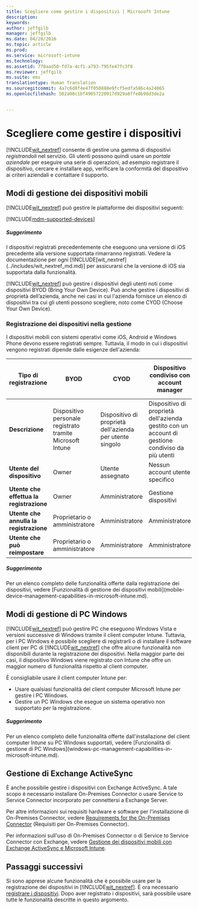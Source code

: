```yaml
---
title: Scegliere come gestire i dispositivi | Microsoft Intune
description: 
keywords: 
author: jeffgilb
manager: jeffgilb
ms.date: 04/28/2016
ms.topic: article
ms.prod: 
ms.service: microsoft-intune
ms.technology: 
ms.assetid: 770aad50-fd7a-4cf1-a793-f95fe47fc3f8
ms.reviewer: jeffgilb
ms.suite: ems
translationtype: Human Translation
ms.sourcegitcommit: 4a7c6d8f4e47f050888e9fcf5edfa586c4a24065
ms.openlocfilehash: 502a08c1bf49057220917d929a8ffe0b98d3de2a


---
```


# Scegliere come gestire i dispositivi
[!INCLUDE[wit_nextref](../includes/wit_nextref_md.md)] consente di gestire una gamma di dispositivi *registrandoli* nel servizio. Gli utenti possono quindi usare un *portale aziendale* per eseguire una serie di operazioni, ad esempio registrare il dispositivo, cercare e installare app, verificare la conformità del dispositivo ai criteri aziendali e contattare il supporto.

## Modi di gestione dei dispositivi mobili
[!INCLUDE[wit_nextref](../includes/wit_nextref_md.md)] può gestire le piattaforme dei dispositivi seguenti:

[!INCLUDE[mdm-supported-devices](../includes/mdm-supported-devices.md)]

<div class="alert alert-tip">
  <h5><span class="icon-tip"></span> Suggerimento</h5>
  <p>I dispositivi registrati precedentemente che eseguono una versione di iOS precedente alla versione supportata rimarranno registrati. Vedere la documentazione per ogni [!INCLUDE[wit_nextref](../includes/wit_nextref_md.md)] per assicurarsi che la versione di iOS sia supportata dalla funzionalità.</p>
</div>

[!INCLUDE[wit_nextref](../includes/wit_nextref_md.md)] può gestire i dispositivi degli utenti noti come dispositivi BYOD (Bring Your Own Device). Può anche gestire i dispositivi di proprietà dell’azienda, anche nei casi in cui l'azienda fornisce un elenco di dispositivi tra cui gli utenti possono scegliere, noto come CYOD (Choose Your Own Device).

### Registrazione dei dispositivi nella gestione
I dispositivi mobili con sistemi operativi come iOS, Android e Windows Phone devono essere registrati sempre. Tuttavia, il modo in cui i dispositivi vengono registrati dipende dalle esigenze dell'azienda:

|Tipo di registrazione|BYOD|CYOD|Dispositivo condiviso con account manager|Dispositivo condiviso senza account utente|
|-------------------|--------|--------|--------------------------------------|----------------------------------------|
|**Descrizione**|Dispositivo personale registrato tramite Microsoft Intune|Dispositivo di proprietà dell'azienda per utente singolo|Dispositivo di proprietà dell'azienda gestito con un account di gestione condiviso da più utenti|Dispositivo di proprietà dell'azienda senza utente associato e usato da molti utenti.|
|**Utente del dispositivo**|Owner|Utente assegnato|Nessun account utente specifico|Nessun utente specifico|
|**Utente che effettua la registrazione**|Owner|Amministratore|Gestione dispositivi|Qualsiasi utente|
|**Utente che annulla la registrazione**|Proprietario o amministratore|Amministratore|Amministratore|Amministratore|
|**Utente che può reimpostare**|Proprietario o amministratore|Amministratore|Amministratore|Amministratore|

<div class="alert alert-tip">
  <h5><span class="icon-tip"></span> Suggerimento</h5>
  <p>Per un elenco completo delle funzionalità offerte dalla registrazione dei dispositivi, vedere [Funzionalità di gestione dei dispositivi mobili](mobile-device-management-capabilities-in-microsoft-intune.md).</p>
</div>



## Modi di gestione di PC Windows
[!INCLUDE[wit_nextref](../includes/wit_nextref_md.md)] può gestire PC che eseguono Windows Vista e versioni successive di Windows tramite il client computer Intune. Tuttavia, per i PC Windows è possibile scegliere di registrarli o di installare il software client per PC di [!INCLUDE[wit_nextref](../includes/wit_nextref_md.md)] che offre alcune funzionalità non disponibili durante la registrazione dei dispositivi. Nella maggior parte dei casi, il dispositivo Windows viene registrato con Intune che offre un maggior numero di funzionalità rispetto al client computer.

È consigliabile usare il client computer Intune per:
<ul>
<li>Usare qualsiasi funzionalità del client computer Microsoft Intune per gestire i PC Windows.</li>
<li>Gestire un PC Windows che esegue un sistema operativo non supportato per la registrazione.</li>
</ul>

<div class="alert alert-tip">
  <h5><span class="icon-tip"></span> Suggerimento</h5>
  <p>Per un elenco completo delle funzionalità offerte dall'installazione del client computer Intune su PC Windows supportati, vedere [Funzionalità di gestione di PC Windows](windows-pc-management-capabilities-in-microsoft-intune.md).</p>
</div>

## Gestione di Exchange ActiveSync
È anche possibile gestire i dispositivi con Exchange ActiveSync. A tale scopo è necessario installare On-Premises Connector o usare Service to Service Connector incorporato per connettersi a Exchange Server.

Per altre informazioni sui requisiti hardware e software per l'installazione di On-Premises Connector, vedere [Requirements for the On-Premises Connector](/intune/deploy-use/intune-on-premises-exchange-connector#requirements-for-the-on-premises-connector) (Requisiti per On-Premises Connector).

Per informazioni sull'uso di On-Premises Connector o di Service to Service Connector con Exchange, vedere [Gestione dei dispositivi mobili con Exchange ActiveSync e Microsoft Intune](/intune/deploy-use/mobile-device-management-with-exchange-activesync-and-microsoft-intune).



## Passaggi successivi
Si sono apprese alcune funzionalità che è possibile usare per la registrazione dei dispositivi in [!INCLUDE[wit_nextref](../includes/wit_nextref_md.md)]. È ora necessario [registrare i dispositivi](/intune/deploy-use/enroll-devices-in-microsoft-intune). Dopo aver registrato i dispositivi, sarà possibile usare tutte le funzionalità descritte in questo argomento. <!--lindavr: There's a logical flaw in our "get to know/get started" content. You can take the path in this topic or you can take the path in the What to know before your get started topic. And they don't cover the same ground. -->



<!--HONumber=Jul16_HO3-->


